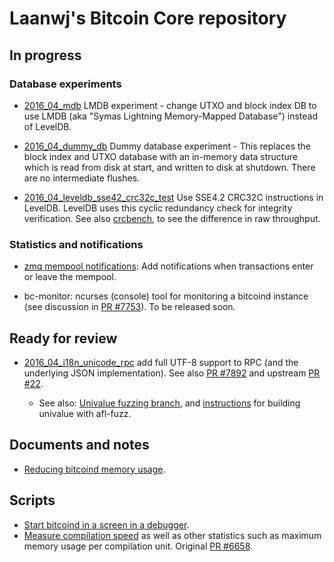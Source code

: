 Laanwj's Bitcoin Core repository
==================================

In progress
-------------

### Database experiments

- [2016_04_mdb](https://github.com/laanwj/bitcoin/tree/2016_04_mdb)
  LMDB experiment - change UTXO and block index DB to use LMDB (aka "Symas
  Lightning Memory-Mapped Database") instead of LevelDB.

- [2016_04_dummy_db](https://github.com/laanwj/bitcoin/tree/2016_04_dummy_db)
  Dummy database experiment - This replaces the block index and UTXO
  database with an in-memory data structure which is read from disk at start,
  and written to disk at shutdown. There are no intermediate flushes.

- [2016_04_leveldb_sse42_crc32c_test](https://github.com/laanwj/bitcoin/tree/2016_04_leveldb_sse42_crc32c_test)
  Use SSE4.2 CRC32C instructions in LevelDB. LevelDB uses this cyclic redundancy check for integrity
  verification. See also [crcbench](https://github.com/laanwj/crcbench), to see the difference
  in raw throughput.

### Statistics and notifications

- [zmq mempool notifications](https://github.com/bitcoin/bitcoin/pull/7753): Add notifications when transactions enter or leave the mempool.

- bc-monitor: ncurses (console) tool for monitoring a bitcoind instance (see
  discussion in [PR #7753](https://github.com/bitcoin/bitcoin/pull/7753)). To
  be released soon.

Ready for review
--------------------

- [2016_04_i18n_unicode_rpc](https://github.com/laanwj/bitcoin/tree/2016_04_i18n_unicode_rpc)
  add full UTF-8 support to RPC (and the underlying JSON implementation). See also
  [PR #7892](https://github.com/bitcoin/bitcoin/pull/7892) and upstream
  [PR #22](https://github.com/jgarzik/univalue/pull/22).

  - See also: [Univalue fuzzing branch](https://github.com/laanwj/univalue/tree/2015_11_unifuzz),
    and [instructions](https://gist.github.com/laanwj/68551528b7ae641ccaeb519566ca67c7) for building
    univalue with afl-fuzz.

Documents and notes
--------------------

- [Reducing bitcoind memory usage](https://gist.github.com/laanwj/efe29c7661ce9b6620a7).

Scripts
--------

- [Start bitcoind in a screen in a debugger](https://gist.github.com/laanwj/29bc141fb8d10608651c).
- [Measure compilation speed](https://gist.github.com/laanwj/108877a28ec03836568a) as well
 as other statistics such as maximum memory usage per compilation unit. Original
 [PR #6658](https://github.com/bitcoin/bitcoin/issues/6658#issuecomment-144643696).


